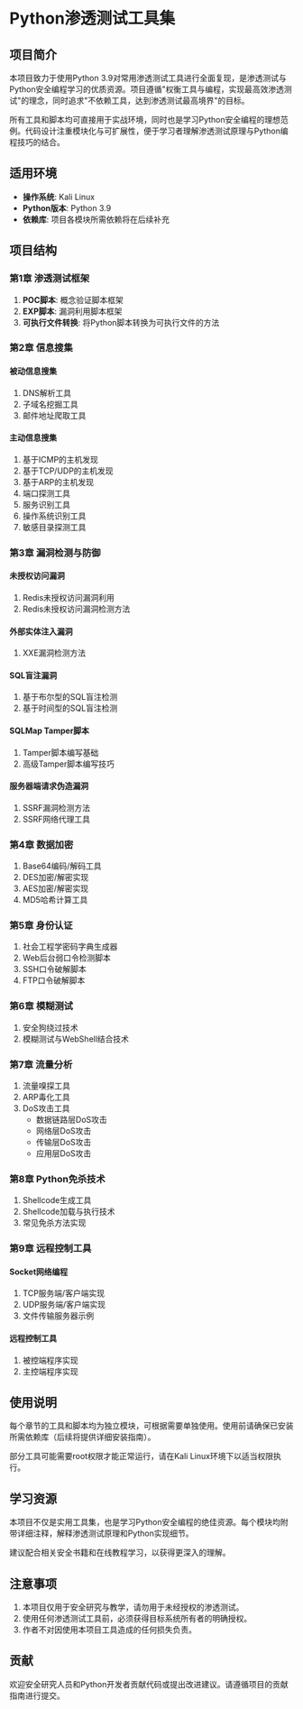 

# Python渗透测试工具集

## 项目简介

本项目致力于使用Python 3.9对常用渗透测试工具进行全面复现，是渗透测试与Python安全编程学习的优质资源。项目遵循"权衡工具与编程，实现最高效渗透测试"的理念，同时追求"不依赖工具，达到渗透测试最高境界"的目标。

所有工具和脚本均可直接用于实战环境，同时也是学习Python安全编程的理想范例。代码设计注重模块化与可扩展性，便于学习者理解渗透测试原理与Python编程技巧的结合。

## 适用环境

- **操作系统**: Kali Linux
- **Python版本**: Python 3.9
- **依赖库**: 项目各模块所需依赖将在后续补充

## 项目结构

### 第1章 渗透测试框架
1. **POC脚本**: 概念验证脚本框架
2. **EXP脚本**: 漏洞利用脚本框架
3. **可执行文件转换**: 将Python脚本转换为可执行文件的方法

### 第2章 信息搜集
#### 被动信息搜集
1. DNS解析工具
2. 子域名挖掘工具
3. 邮件地址爬取工具

#### 主动信息搜集
1. 基于ICMP的主机发现
2. 基于TCP/UDP的主机发现
3. 基于ARP的主机发现
4. 端口探测工具
5. 服务识别工具
6. 操作系统识别工具
7. 敏感目录探测工具

### 第3章 漏洞检测与防御
#### 未授权访问漏洞
1. Redis未授权访问漏洞利用
2. Redis未授权访问漏洞检测方法

#### 外部实体注入漏洞
1. XXE漏洞检测方法

#### SQL盲注漏洞
1. 基于布尔型的SQL盲注检测
2. 基于时间型的SQL盲注检测

#### SQLMap Tamper脚本
1. Tamper脚本编写基础
2. 高级Tamper脚本编写技巧

#### 服务器端请求伪造漏洞
1. SSRF漏洞检测方法
2. SSRF网络代理工具

### 第4章 数据加密
1. Base64编码/解码工具
2. DES加密/解密实现
3. AES加密/解密实现
4. MD5哈希计算工具

### 第5章 身份认证
1. 社会工程学密码字典生成器
2. Web后台弱口令检测脚本
3. SSH口令破解脚本
4. FTP口令破解脚本

### 第6章 模糊测试
1. 安全狗绕过技术
2. 模糊测试与WebShell结合技术

### 第7章 流量分析
1. 流量嗅探工具
2. ARP毒化工具
3. DoS攻击工具
   - 数据链路层DoS攻击
   - 网络层DoS攻击
   - 传输层DoS攻击
   - 应用层DoS攻击

### 第8章 Python免杀技术
1. Shellcode生成工具
2. Shellcode加载与执行技术
3. 常见免杀方法实现

### 第9章 远程控制工具
#### Socket网络编程
1. TCP服务端/客户端实现
2. UDP服务端/客户端实现
3. 文件传输服务器示例

#### 远程控制工具
1. 被控端程序实现
2. 主控端程序实现

## 使用说明

每个章节的工具和脚本均为独立模块，可根据需要单独使用。使用前请确保已安装所需依赖库（后续将提供详细安装指南）。

部分工具可能需要root权限才能正常运行，请在Kali Linux环境下以适当权限执行。

## 学习资源

本项目不仅是实用工具集，也是学习Python安全编程的绝佳资源。每个模块均附带详细注释，解释渗透测试原理和Python实现细节。

建议配合相关安全书籍和在线教程学习，以获得更深入的理解。

## 注意事项

1. 本项目仅用于安全研究与教学，请勿用于未经授权的渗透测试。
2. 使用任何渗透测试工具前，必须获得目标系统所有者的明确授权。
3. 作者不对因使用本项目工具造成的任何损失负责。

## 贡献

欢迎安全研究人员和Python开发者贡献代码或提出改进建议。请遵循项目的贡献指南进行提交。

